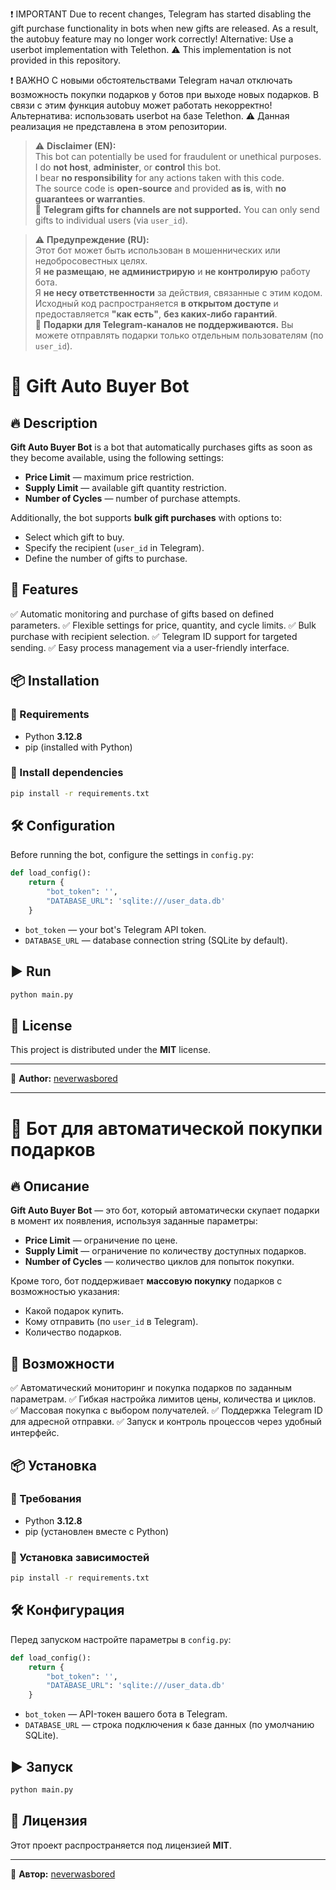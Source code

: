 ❗ IMPORTANT
Due to recent changes, Telegram has started disabling the gift purchase functionality in bots when new gifts are released.
As a result, the autobuy feature may no longer work correctly!
Alternative: Use a userbot implementation with Telethon.
⚠️ This implementation is not provided in this repository.

❗ ВАЖНО
С новыми обстоятельствами Telegram начал отключать возможность покупки подарков у ботов при выходе новых подарков.
В связи с этим функция autobuy может работать некорректно!
Альтернатива: использовать userbot на базе Telethon.
⚠️ Данная реализация не представлена в этом репозитории.

> ⚠️ **Disclaimer (EN):**  
> This bot can potentially be used for fraudulent or unethical purposes.  
> I do **not host**, **administer**, or **control** this bot.  
> I bear **no responsibility** for any actions taken with this code.  
> The source code is **open-source** and provided **as is**, with **no guarantees or warranties**.  
> 🚫 **Telegram gifts for channels are not supported.** You can only send gifts to individual users (via `user_id`).

> ⚠️ **Предупреждение (RU):**  
> Этот бот может быть использован в мошеннических или недобросовестных целях.  
> Я **не размещаю**, **не администрирую** и **не контролирую** работу бота.  
> Я **не несу ответственности** за действия, связанные с этим кодом.  
> Исходный код распространяется **в открытом доступе** и предоставляется **"как есть"**, **без каких-либо гарантий**.  
> 🚫 **Подарки для Telegram-каналов не поддерживаются.** Вы можете отправлять подарки только отдельным пользователям (по `user_id`).

# 🎁 Gift Auto Buyer Bot

## 🔥 Description
**Gift Auto Buyer Bot** is a bot that automatically purchases gifts as soon as they become available, using the following settings:
- **Price Limit** — maximum price restriction.
- **Supply Limit** — available gift quantity restriction.
- **Number of Cycles** — number of purchase attempts.

Additionally, the bot supports **bulk gift purchases** with options to:
- Select which gift to buy.
- Specify the recipient (`user_id` in Telegram).
- Define the number of gifts to purchase.

## 🚀 Features
✅ Automatic monitoring and purchase of gifts based on defined parameters.
✅ Flexible settings for price, quantity, and cycle limits.
✅ Bulk purchase with recipient selection.
✅ Telegram ID support for targeted sending.
✅ Easy process management via a user-friendly interface.

## 📦 Installation
### 🔹 Requirements
- Python **3.12.8**
- pip (installed with Python)

### 🔹 Install dependencies
```sh
pip install -r requirements.txt
```

## 🛠 Configuration
Before running the bot, configure the settings in `config.py`:
```python
def load_config():
    return {
        "bot_token": '',
        "DATABASE_URL": 'sqlite:///user_data.db'
    }
```
- `bot_token` — your bot's Telegram API token.
- `DATABASE_URL` — database connection string (SQLite by default).

## ▶ Run
```sh
python main.py
```

## 📜 License
This project is distributed under the **MIT** license.

---
👤 **Author:** [neverwasbored](https://github.com/neverwasbored)

---

# 🎁 Бот для автоматической покупки подарков

## 🔥 Описание
**Gift Auto Buyer Bot** — это бот, который автоматически скупает подарки в момент их появления, используя заданные параметры:
- **Price Limit** — ограничение по цене.
- **Supply Limit** — ограничение по количеству доступных подарков.
- **Number of Cycles** — количество циклов для попыток покупки.

Кроме того, бот поддерживает **массовую покупку** подарков с возможностью указания:
- Какой подарок купить.
- Кому отправить (по `user_id` в Telegram).
- Количество подарков.

## 🚀 Возможности
✅ Автоматический мониторинг и покупка подарков по заданным параметрам.
✅ Гибкая настройка лимитов цены, количества и циклов.
✅ Массовая покупка с выбором получателей.
✅ Поддержка Telegram ID для адресной отправки.
✅ Запуск и контроль процессов через удобный интерфейс.

## 📦 Установка
### 🔹 Требования
- Python **3.12.8**
- pip (установлен вместе с Python)

### 🔹 Установка зависимостей
```sh
pip install -r requirements.txt
```

## 🛠 Конфигурация
Перед запуском настройте параметры в `config.py`:
```python
def load_config():
    return {
        "bot_token": '',
        "DATABASE_URL": 'sqlite:///user_data.db'
    }
```
- `bot_token` — API-токен вашего бота в Telegram.
- `DATABASE_URL` — строка подключения к базе данных (по умолчанию SQLite).

## ▶ Запуск
```sh
python main.py
```

## 📜 Лицензия
Этот проект распространяется под лицензией **MIT**.

---
👤 **Автор:** [neverwasbored](https://github.com/neverwasbored)

